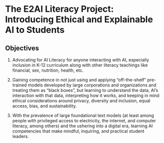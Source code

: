 # The E2AI Literacy Project: Introducing Ethical and Explainable AI to Students

## Objectives

1. Advocating for AI Literacy for anyone interacting with AI, especially inclusion in K-12 curriculum along with other literacy teachings like financial, sex, nutrition, health, etc.

2. Gaining competence in not just using and applying “off-the-shelf” pre-trained models developed by large corporations and organizations and treating them as “black boxes”, but learning to understand the data, AI’s interaction with that data, interpreting how it works, and keeping in mind ethical considerations around privacy, diversity and inclusion, equal access, bias, and sustainability.

3. With the prevalence of large foundational text models (at least among people with privileged access to electricity, the internet, and computer literacy, among others) and the ushering into a digital era, learning AI competencies that make mindful, inquiring, and practical student leaders.
